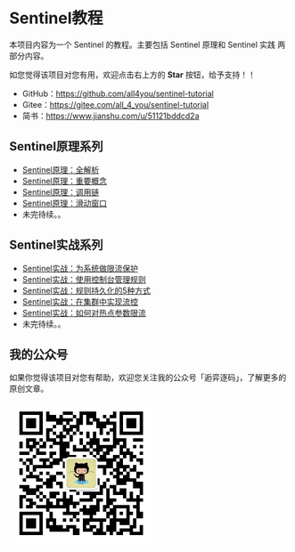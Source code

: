 # Sentinel教程

本项目内容为一个 Sentinel 的教程。主要包括 Sentinel 原理和 Sentinel 实践 两部分内容。

如您觉得该项目对您有用，欢迎点击右上方的 **Star** 按钮，给予支持！！

- GitHub：<https://github.com/all4you/sentinel-tutorial>
- Gitee：<https://gitee.com/all_4_you/sentinel-tutorial>
- 简书：<https://www.jianshu.com/u/51121bddcd2a>



## Sentinel原理系列

- [Sentinel原理：全解析](sentinel-principle/sentinel-overall-introduce/sentinel-overall-introduce.md)
- [Sentinel原理：重要概念](https://github.com/all4you/sentinel-tutorial/sentinel-principle/sentinel-concept-of-entities/sentinel-concept-of-entities.md)
- [Sentinel原理：调用链](https://github.com/all4you/sentinel-tutorial/sentinel-principle/sentinel-slot-chain/sentinel-slot-chain.md)
- [Sentinel原理：滑动窗口](https://github.com/all4you/sentinel-tutorial/sentinel-principle/sentinel-slide-window/sentinel-slide-window.md)
- 未完待续。。



## Sentinel实战系列

- [Sentinel实战：为系统做限流保护](https://github.com/all4you/sentinel-tutorial/sentinel-practice/sentinel-flow-control/sentinel-flow-control.md)
- [Sentinel实战：使用控制台管理规则](https://github.com/all4you/sentinel-tutorial/sentinel-practice/sentinel-manage-rule-with-dashboard/sentinel-manage-rule-with-dashboard.md)
- [Sentinel实战：规则持久化的5种方式](https://github.com/all4you/sentinel-tutorial/sentinel-practice/sentinel-persistence-rules/sentinel-persistence-rules.md)
- [Sentinel实战：在集群中实现流控](https://github.com/all4you/sentinel-tutorial/sentinel-practice/sentinel-cluster-flow-control/sentinel-cluster-flow-control.md)
- [Sentinel实战：如何对热点参数限流](https://github.com/all4you/sentinel-tutorial/sentinel-practice/sentinel-frequent-param-flow-control/sentinel-frequent-param-flow-control.md)
- 未完待续。。



## 我的公众号

如果你觉得该项目对您有帮助，欢迎您关注我的公众号「逅弈逐码」，了解更多的原创文章。

![logo](logo.jpg)